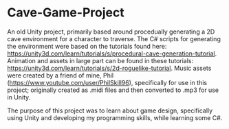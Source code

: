 # Cave-Game-Project

An old Unity project, primarily based around procedually generating a 2D cave environment for a character to traverse. The C# scripts for generating the environment were based on the tutorials found here: https://unity3d.com/learn/tutorials/s/procedural-cave-generation-tutorial. Animation and assets in large part can be found in these tutorials: https://unity3d.com/learn/tutorials/s/2d-roguelike-tutorial. Music assets were created by a friend of mine, Phil (https://www.youtube.com/user/PhilSkill96), specifically for use in this project; originally created as .midi files and then converted to .mp3 for use in Unity.

The purpose of this project was to learn about game design, specifically using Unity and developing my programming skills, while learning some C#.
